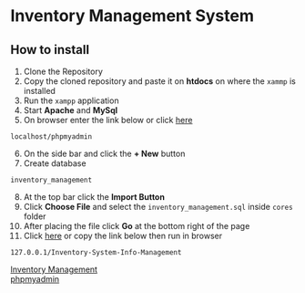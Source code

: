 # Inventory Management System

## How to install

1. Clone the Repository
2. Copy the cloned repository and paste it on **htdocs** on where the `xammp` is installed 
3. Run the `xampp` application
4. Start **Apache** and **MySql**
5. On browser enter the link below or click [here](http://localhost/phpmyadmin)
```
localhost/phpmyadmin
```
6. On the side bar and click the **+ New** button 
7. Create database
```
inventory_management
```
8. At the top bar click the **Import Button**
9. Click **Choose File** and select the `inventory_management.sql` inside `cores` folder
10. After placing the file click **Go** at the bottom right of the page
11. Click [here](http://localhost/Inventory-System-Info-Management) or copy the link below then run in browser
```
127.0.0.1/Inventory-System-Info-Management
```
<a href="http://localhost/Inventory-System-Info-Management" target="_blank">Inventory Management</a>
<br>
<a href="http://localhost/phpmyadmin" target="_blank">phpmyadmin</a>
